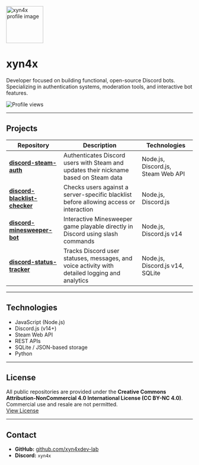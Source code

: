 <img src="https://avatars.githubusercontent.com/u/225213240?s=400&u=de7376e6ef70721aa70e3b6dd8345ac5cc25b288&v=4" width="100" height="100" alt="xyn4x profile image" />

# xyn4x

Developer focused on building functional, open-source Discord bots.  
Specializing in authentication systems, moderation tools, and interactive bot features.

![Profile views](https://komarev.com/ghpvc/?username=xyn4xdev-lab&label=PROFILE+VIEWS&color=blue&style=flat-square)

---

## Projects

| Repository | Description | Technologies |
|------------|-------------|---------------|
| [**discord-steam-auth**](https://github.com/xyn4xdev-lab/discord-steam-auth) | Authenticates Discord users with Steam and updates their nickname based on Steam data | Node.js, Discord.js, Steam Web API |
| [**discord-blacklist-checker**](https://github.com/xyn4xdev-lab/discord-blacklist-checker) | Checks users against a server-specific blacklist before allowing access or interaction | Node.js, Discord.js |
| [**discord-minesweeper-bot**](https://github.com/xyn4xdev-lab/discord-minesweeper-bot) | Interactive Minesweeper game playable directly in Discord using slash commands | Node.js, Discord.js v14 |
| [**discord-status-tracker**](https://github.com/xyn4xdev-lab/discord-status-tracker) | Tracks Discord user statuses, messages, and voice activity with detailed logging and analytics | Node.js, Discord.js v14, SQLite |

---

## Technologies

- JavaScript (Node.js)
- Discord.js (v14+)
- Steam Web API
- REST APIs
- SQLite / JSON-based storage
- Python

---

## License

All public repositories are provided under the **Creative Commons Attribution-NonCommercial 4.0 International License (CC BY-NC 4.0)**.  
Commercial use and resale are not permitted.  
[View License](https://creativecommons.org/licenses/by-nc/4.0/)

---

## Contact

- **GitHub:** [github.com/xyn4xdev-lab](https://github.com/xyn4xdev-lab)
- **Discord:** `xyn4x` 

